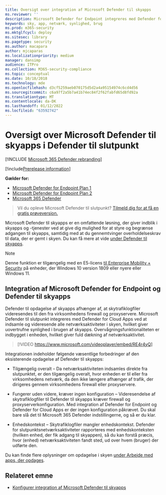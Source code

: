 ```yaml
---
title: Oversigt over integration af Microsoft Defender til skyapps
ms.reviewer: ''
description: Microsoft Defender for Endpoint integreres med Defender for Cloud Apps ved at videresende alle netværksaktiviteter i skyen.
keywords: sky, app, netværk, synlighed, brug
ms.prod: m365-security
ms.mktglfcycl: deploy
ms.sitesec: library
ms.pagetype: security
ms.author: macapara
author: mjcaparas
ms.localizationpriority: medium
manager: dansimp
audience: ITPro
ms.collection: M365-security-compliance
ms.topic: conceptual
ms.date: 10/18/2018
ms.technology: mde
ms.openlocfilehash: d3cf5259aeb070175d5d2a4a95154974c6cd4d56
ms.sourcegitcommit: c6a97f2a5b7a41b74ec84f2f62fabfd65d8fd92a
ms.translationtype: MT
ms.contentlocale: da-DK
ms.lasthandoff: 01/12/2022
ms.locfileid: "63592742"
---
```

# <a name="microsoft-defender-for-cloud-apps-in-defender-for-endpoint-overview"></a>Oversigt over Microsoft Defender til skyapps i Defender til slutpunkt

[!INCLUDE [Microsoft 365 Defender rebranding](../../includes/microsoft-defender.md)]

[!include[Prerelease information](../../includes/prerelease.md)]

**Gælder for:**
- [Microsoft Defender for Endpoint Plan 1](https://go.microsoft.com/fwlink/p/?linkid=2154037)
- [Microsoft Defender for Endpoint Plan 2](https://go.microsoft.com/fwlink/p/?linkid=2154037)
- [Microsoft 365 Defender](https://go.microsoft.com/fwlink/?linkid=2118804)


> Vil du opleve Microsoft Defender til slutpunkt? [Tilmeld dig for at få en gratis prøveversion.](https://signup.microsoft.com/create-account/signup?products=7f379fee-c4f9-4278-b0a1-e4c8c2fcdf7e&ru=https://aka.ms/MDEp2OpenTrial?ocid=docs-wdatp-exposedapis-abovefoldlink)

Microsoft Defender til skyapps er en omfattende løsning, der giver indblik i skyapps og -tjenester ved at give dig mulighed for at styre og begrænse adgangen til skyapps, samtidig med at du gennemtvinger overholdelseskrav til data, der er gemt i skyen. Du kan få mere at vide [under Defender til skyapps](/cloud-app-security/what-is-cloud-app-security).

> [!NOTE]
> Denne funktion er tilgængelig med en E5-licens [til Enterprise Mobility + Security](https://www.microsoft.com/cloud-platform/enterprise-mobility-security) på enheder, der Windows 10 version 1809 eller nyere eller Windows 11.

## <a name="microsoft-defender-for-endpoint-and-defender-for-cloud-apps-integration"></a>Integration af Microsoft Defender for Endpoint og Defender til skyapps

Defender til opdagelse af skyapps afhænger af, at skytrafiklogfiler videresendes til den fra virksomhedens firewall og proxyservere. Microsoft Defender til slutpunkt integreres med Defender for Cloud Apps ved at indsamle og videresende alle netværksaktiviteter i skyen, hvilket giver uovertrufne synlighed i brugen af skyapps. Overvågningsfunktionaliteten er indbygget i enheden, hvilket giver fuld dækning af netværksaktivitet.

> [!VIDEO https://www.microsoft.com/videoplayer/embed/RE4r4yQ]

Integrationen indeholder følgende væsentlige forbedringer af den eksisterende opdagelse af Defender til skyapps:

- Tilgængelig overalt – Da netværksaktiviteten indsamles direkte fra slutpunktet, er den tilgængelig overalt, hvor enheden er til eller fra virksomhedens netværk, da den ikke længere afhænger af trafik, der dirigeres gennem virksomhedens firewall eller proxyservere.

- Fungerer uden videre, kræver ingen konfiguration – Videresendelse af skytrafiklogfiler til Defender til skyapps kræver firewall og proxyserverkonfiguration. Med integration af Defender for Endpoint og Defender for Cloud Apps er der ingen konfiguration påkrævet. Du skal bare slå det til Microsoft 365 Defender indstillingerne, og så er du klar.

- Enhedskontekst – Skytrafiklogfiler mangler enhedskontekst. Defender for slutpunktsnetværksaktiviteter rapporteres med enhedskonteksten (hvilken enhed, der fik adgang til skyappen), så du kan forstå præcis, hvor (enhed) netværksaktiviteten fandt sted, ud over hvem (bruger) der udførte den.

Du kan finde flere oplysninger om opdagelse i skyen [under Arbejde med apps, der opdages](/cloud-app-security/discovered-apps).

## <a name="related-topic"></a>Relateret emne

- [Konfigurer integration af Microsoft Defender til skyapps](microsoft-cloud-app-security-config.md)
